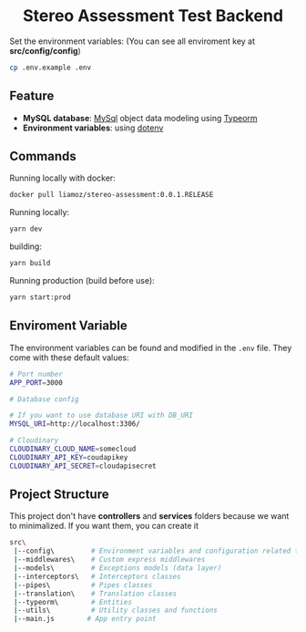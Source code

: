 <h1 align="center">Stereo Assessment Test Backend</h1>

Set the environment variables:
(You can see all enviroment key at **src/config/config**)

```bash
cp .env.example .env
```

## Feature

-   **MySQL database**: [MySql](https://www.mysql.com/) object data modeling using [Typeorm](https://typeorm.io/)
-   **Environment variables**: using [dotenv](https://github.com/motdotla/dotenv)

## Commands

Running locally with docker:

```bash
docker pull liamoz/stereo-assessment:0.0.1.RELEASE
```

Running locally:

```bash
yarn dev
```

building:

```bash
yarn build
```

Running production (build before use):

```bash
yarn start:prod
```

## Enviroment Variable

The environment variables can be found and modified in the `.env` file. They come with these default values:

```bash
# Port number
APP_PORT=3000

# Database config

# If you want to use database URI with DB_URI
MYSQL_URI=http://localhost:3306/

# Cloudinary
CLOUDINARY_CLOUD_NAME=somecloud
CLOUDINARY_API_KEY=coudapikey
CLOUDINARY_API_SECRET=cloudapisecret
```

## Project Structure

This project don't have **controllers** and **services** folders because we want to minimalized. If you want them, you can create it

```bash
src\
 |--config\         # Environment variables and configuration related things
 |--middlewares\    # Custom express middlewares
 |--models\         # Exceptions models (data layer)
 |--interceptors\   # Interceptors classes
 |--pipes\          # Pipes classes
 |--translation\    # Translation classes
 |--typeorm\        # Entities
 |--utils\          # Utility classes and functions
 |--main.js        # App entry point
```